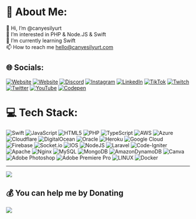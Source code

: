 # 💫 About Me:
👋 Hi, I’m @canyesilyurt<br>👀 I’m interested in PHP & Node.JS & Swift<br>🌱 I’m currently learning Swift<br>📫 How to reach me hello@canyesilyurt.com


## 🌐 Socials:
[![Website](https://img.shields.io/badge/Can%20Yesilyurt-%23000.svg?style=flat&logoColor=white)](https://canyesilyurt.com) 
[![Website](https://img.shields.io/badge/cy4u-%234ea94b.svg?style=flat&logoColor=white)](https://cy4u.dev) 
[![Discord](https://img.shields.io/badge/Discord-%237289DA.svg?logo=discord&logoColor=white)](https://discord.gg/https://discord.gg/rPqxXSMJcV) [![Instagram](https://img.shields.io/badge/Instagram-%23E4405F.svg?logo=Instagram&logoColor=white)](https://instagram.com/cyoffline) [![LinkedIn](https://img.shields.io/badge/LinkedIn-%230077B5.svg?logo=linkedin&logoColor=white)](https://linkedin.com/in/canyesilyurt) [![TikTok](https://img.shields.io/badge/TikTok-%23000000.svg?logo=TikTok&logoColor=white)](https://tiktok.com/@janyesilyurt) [![Twitch](https://img.shields.io/badge/Twitch-%239146FF.svg?logo=Twitch&logoColor=white)](https://twitch.tv/canyesilyurt) [![Twitter](https://img.shields.io/badge/Twitter-%231DA1F2.svg?logo=Twitter&logoColor=white)](https://twitter.com/cybusy) [![YouTube](https://img.shields.io/badge/YouTube-%23FF0000.svg?logo=YouTube&logoColor=white)](https://youtube.com/@janyesilyurt) [![Codepen](https://img.shields.io/badge/Codepen-000000?style=for-the-badge&logo=codepen&logoColor=white)](https://codepen.io/canyesilyurt) 



# 💻 Tech Stack:
![Swift](https://img.shields.io/badge/swift-F54A2A?style=flat&logo=swift&logoColor=white) ![JavaScript](https://img.shields.io/badge/javascript-%23323330.svg?style=flat&logo=javascript&logoColor=%23F7DF1E) ![HTML5](https://img.shields.io/badge/html5-%23E34F26.svg?style=flat&logo=html5&logoColor=white) ![PHP](https://img.shields.io/badge/php-%23777BB4.svg?style=flat&logo=php&logoColor=white) ![TypeScript](https://img.shields.io/badge/typescript-%23007ACC.svg?style=flat&logo=typescript&logoColor=white) ![AWS](https://img.shields.io/badge/AWS-%23FF9900.svg?style=flat&logo=amazon-aws&logoColor=white) ![Azure](https://img.shields.io/badge/azure-%230072C6.svg?style=flat&logo=azure-devops&logoColor=white) ![Cloudflare](https://img.shields.io/badge/Cloudflare-F38020?style=flat&logo=Cloudflare&logoColor=white) ![DigitalOcean](https://img.shields.io/badge/DigitalOcean-%230167ff.svg?style=flat&logo=digitalOcean&logoColor=white) ![Oracle](https://img.shields.io/badge/Oracle-F80000?style=flat&logo=oracle&logoColor=white) ![Heroku](https://img.shields.io/badge/heroku-%23430098.svg?style=flat&logo=heroku&logoColor=white) ![Google Cloud](https://img.shields.io/badge/Google%20Cloud-%234285F4.svg?style=flat&logo=google-cloud&logoColor=white) ![Firebase](https://img.shields.io/badge/firebase-%23039BE5.svg?style=flat&logo=firebase) ![Socket.io](https://img.shields.io/badge/Socket.io-black?style=flat&logo=socket.io&badgeColor=010101) ![IOS](https://img.shields.io/badge/IOS-%2320232a.svg?style=flat&logo=apple&logoColor=white) ![NodeJS](https://img.shields.io/badge/node.js-6DA55F?style=flat&logo=node.js&logoColor=white) ![Laravel](https://img.shields.io/badge/laravel-%23FF2D20.svg?style=flat&logo=laravel&logoColor=white) ![Code-Igniter](https://img.shields.io/badge/CodeIgniter-%23EF4223.svg?style=flat&logo=codeIgniter&logoColor=white) ![Apache](https://img.shields.io/badge/apache-%23D42029.svg?style=flat&logo=apache&logoColor=white) ![Nginx](https://img.shields.io/badge/nginx-%23009639.svg?style=flat&logo=nginx&logoColor=white) ![MySQL](https://img.shields.io/badge/mysql-%2300f.svg?style=flat&logo=mysql&logoColor=white) ![MongoDB](https://img.shields.io/badge/MongoDB-%234ea94b.svg?style=flat&logo=mongodb&logoColor=white) ![AmazonDynamoDB](https://img.shields.io/badge/Amazon%20DynamoDB-4053D6?style=flat&logo=Amazon%20DynamoDB&logoColor=white) ![Canva](https://img.shields.io/badge/Canva-%2300C4CC.svg?style=flat&logo=Canva&logoColor=white) ![Adobe Photoshop](https://img.shields.io/badge/Adobe%20Photoshop-%2331A8FF.svg?style=flat&logo=adobephotoshop&logoColor=white) ![Adobe Premiere Pro](https://img.shields.io/badge/Adobe%20Premiere%20Pro-9999FF.svg?style=flat&logo=Adobe%20Premiere%20Pro&logoColor=white) ![LINUX](https://img.shields.io/badge/Linux-FCC624?style=flat&logo=linux&logoColor=black) ![Docker](https://img.shields.io/badge/docker-%230db7ed.svg?style=flat&logo=docker&logoColor=white) 


---
[![](https://visitcount.itsvg.in/api?id=canyesilyurt&icon=5&color=3)](https://visitcount.itsvg.in)

  ## 💰 You can help me by Donating
<a rel="nofollow" target="_blank" href="https://www.buymeacoffee.com/janyesilyurt"><img src="https://img.buymeacoffee.com/button-api/?text=Buy me a whiskey&emoji=🥃&slug=janyesilyurt&button_colour=fed646&font_colour=000000&font_family=Cookie&outline_colour=000000&coffee_colour=FFDD00" /></a>

  
<!-- Proudly created with GPRM ( https://gprm.itsvg.in ) -->
